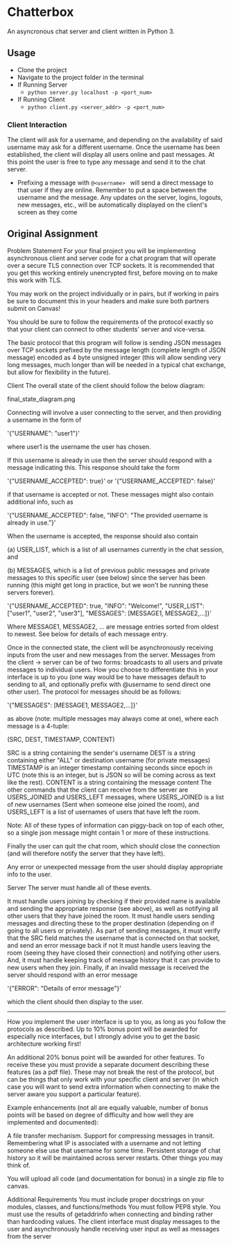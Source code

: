 # Chatterbox
An asyncronous chat server and client written in Python 3.

## Usage
- Clone the project
- Navigate to the project folder in the terminal
- If Running Server
    - `python server.py localhost -p <port_num>`
- If Running Client
    - `python client.py <server_addr> -p <port_num>`

### Client Interaction
The client will ask for a username, and depending on the availability of said username may ask for a different username.
Once the username has been established, the client will display all users online and past messages.
At this point the user is free to type any message and send it to the chat server.
- Prefixing a message with `@<username> ` will send a direct message to that user if they are online. Remember to put a space between the username and the message.
Any updates on the server, logins, logouts, new messages, etc., will be automatically displayed on the client's screen as they come

## Original Assignment
Problem Statement
For your final project you will be implementing asynchronous client and server code for a chat program that will operate over a secure TLS connection over TCP sockets.  It is recommended that you get this working entirely unencrypted first, before moving on to make this work with TLS.

 

You may work on the project individually or in pairs, but if working in pairs be sure to document this in your headers and make sure both partners submit on Canvas!

You should be sure to follow the requirements of the protocol exactly so that your client can connect to other students' server and vice-versa.

The basic protocol that this program will follow is sending JSON messages over TCP sockets prefixed by the message length (complete length of JSON message) encoded as 4 byte unsigned integer (this will allow sending very long messages, much longer than will be needed in a typical chat exchange, but allow for flexibility in the future). 

Client
The overall state of the client should follow the below diagram:

final_state_diagram.png

Connecting will involve a user connecting to the server, and then providing a username in the form of

'{"USERNAME": "user1"}'

where user1 is the username the user has chosen.

If this username is already in use then the server should respond with a message indicating this.  This response should take the form

'{"USERNAME_ACCEPTED": true}' or '{"USERNAME_ACCEPTED": false}'

if that username is accepted or not.  These messages might also contain additional info, such as

'{"USERNAME_ACCEPTED": false, "INFO": "The provided username is already in use."}'

When the username is accepted, the response should also contain

(a) USER_LIST, which is a list of all usernames currently in the chat session, and

(b) MESSAGES, which is a list of previous public messages and private messages to this specific user (see below) since the server has been running (this might get long in practice, but we won't be running these servers forever). 

'{"USERNAME_ACCEPTED": true, "INFO": "Welcome!", "USER_LIST": ["user1", "user2", "user3"], "MESSAGES": [MESSAGE1, MESSAGE2,...]}'

Where MESSAGE1, MESSAGE2, ... are message entries sorted from oldest to newest.  See below for details of each message entry.

Once in the connected state, the client will be asynchronously receiving inputs from the user and new messages from the server.  Messages from the client -> server can be of two forms: broadcasts to all users and private messages to individual users.  How you choose to differentiate this in your interface is up to you (one way would be to have messages default to sending to all, and optionally prefix with @username to send direct one other user).  The protocol for messages should be as follows:

'{"MESSAGES": [MESSAGE1, MESSAGE2,...]}'

as above (note: multiple messages may always come at one), where each message is a 4-tuple:

(SRC, DEST, TIMESTAMP, CONTENT)

SRC is a string containing the sender's username
DEST is a string containing either "ALL" or destination username (for private messages)
TIMESTAMP is an integer timestamp containing seconds since epoch in UTC (note this is an integer, but is JSON so will be coming across as text like the rest).
CONTENT is a string containing the message content
The other commands that the client can receive from the server are USERS_JOINED and USERS_LEFT messages, where USERS_JOINED is a list of new usernames (Sent when someone else joined the room), and USERS_LEFT is a list of usernames of users that have left the room.

Note: All of these types of information can piggy-back on top of each other, so a single json message might contain 1 or more of these instructions.

Finally the user can quit the chat room, which should close the connection (and will therefore notify the server that they have left).

Any error or unexpected message from the user should display appropriate info to the user.

Server
The server must handle all of these events. 

It must handle users joining by checking if their provided name is available and sending the appropriate response (see above), as well as notifying all other users that they have joined the room. 
It must handle users sending messages and directing these to the proper destination (depending on if going to all users or privately). 
As part of sending messages, it must verify that the SRC field matches the username that is connected on that socket, and send an error message back if not
It must handle users leaving the room (seeing they have closed their connection) and notifying other users. 
And, it must handle keeping track of message history that it can provide to new users when they join.
Finally, if an invalid message is received the server should respond with an error message

'{"ERROR": "Details of error message"}'

which the client should then display to the user.

---------------------

How you implement the user interface is up to you, as long as you follow the protocols as described.  Up to 10% bonus point will be awarded for especially nice interfaces, but I strongly advise you to get the basic architecture working first!

An additional 20% bonus point will be awarded for other features.  To receive these you must provide a separate document describing these features (as a pdf file).  These may not break the rest of the protocol, but can be things that only work with your specific client and server (in which case you will want to send extra information when connecting to make the server aware you support a particular feature). 

Example enhancements (not all are equally valuable, number of bonus points will be based on degree of difficulty and how well they are implemented and documented):

A file transfer mechanism.
Support for compressing messages in transit.
Remembering what IP is associated with a username and not letting someone else use that username for some time.
Persistent storage of chat history so it will be maintained across server restarts.
Other things you may think of.
 

You will upload all code (and documentation for bonus) in a single zip file to canvas.

 

Additional Requirements
You must include proper docstrings on your modules, classes, and functions/methods
You must follow PEP8 style.
You must use the results of getaddrinfo when connecting and binding rather than hardcoding values.
The client interface must display messages to the user and asynchronously handle receiving user input as well as messages from the server
